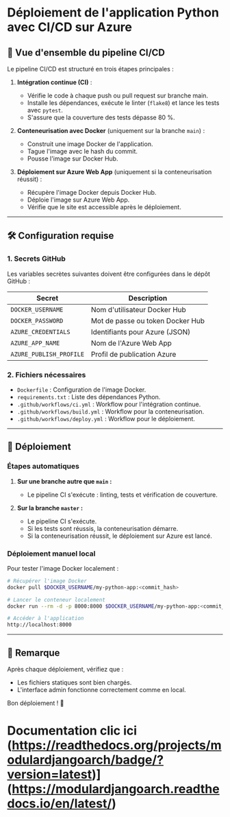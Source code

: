 # Déploiement de l'application Python avec CI/CD sur Azure

## 🚀 Vue d'ensemble du pipeline CI/CD

Le pipeline CI/CD est structuré en trois étapes principales :

1. **Intégration continue (CI)** :
   - Vérifie le code à chaque push ou pull request sur branche main.
   - Installe les dépendances, exécute le linter (`flake8`) et lance les tests avec `pytest`.
   - S'assure que la couverture des tests dépasse 80 %.

2. **Conteneurisation avec Docker** (uniquement sur la branche `main`) :
   - Construit une image Docker de l'application.
   - Tague l'image avec le hash du commit.
   - Pousse l'image sur Docker Hub.

3. **Déploiement sur Azure Web App** (uniquement si la conteneurisation réussit) :
   - Récupère l'image Docker depuis Docker Hub.
   - Déploie l'image sur Azure Web App.
   - Vérifie que le site est accessible après le déploiement.

---

## 🛠 Configuration requise

### 1. Secrets GitHub

Les variables secrètes suivantes doivent être configurées dans le dépôt GitHub :

| Secret                  | Description                           |
|------------------------|---------------------------------------|
| `DOCKER_USERNAME`       | Nom d'utilisateur Docker Hub         |
| `DOCKER_PASSWORD`       | Mot de passe ou token Docker Hub     |
| `AZURE_CREDENTIALS`     | Identifiants pour Azure (JSON)       |
| `AZURE_APP_NAME`        | Nom de l'Azure Web App               |
| `AZURE_PUBLISH_PROFILE` | Profil de publication Azure         |

### 2. Fichiers nécessaires

- `Dockerfile` : Configuration de l'image Docker.
- `requirements.txt` : Liste des dépendances Python.
- `.github/workflows/ci.yml` : Workflow pour l'intégration continue.
- `.github/workflows/build.yml` : Workflow pour la conteneurisation.
- `.github/workflows/deploy.yml` : Workflow pour le déploiement.

---

## 🚢 Déploiement

### Étapes automatiques

1. **Sur une branche autre que `main` :**
   - Le pipeline CI s'exécute : linting, tests et vérification de couverture.

2. **Sur la branche `master` :**
   - Le pipeline CI s'exécute.
   - Si les tests sont réussis, la conteneurisation démarre.
   - Si la conteneurisation réussit, le déploiement sur Azure est lancé.

### Déploiement manuel local

Pour tester l'image Docker localement :

```bash
# Récupérer l'image Docker
docker pull $DOCKER_USERNAME/my-python-app:<commit_hash>

# Lancer le conteneur localement
docker run --rm -d -p 8000:8000 $DOCKER_USERNAME/my-python-app:<commit_hash>

# Accéder à l'application
http://localhost:8000
```

---

## 📝 Remarque

Après chaque déploiement, vérifiez que :
- Les fichiers statiques sont bien chargés.
- L'interface admin fonctionne correctement comme en local.

Bon déploiement ! 🚀

# Documentation clic ici (https://readthedocs.org/projects/modulardjangoarch/badge/?version=latest)](https://modulardjangoarch.readthedocs.io/en/latest/)

